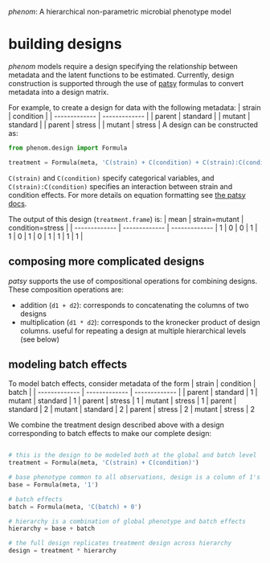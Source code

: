 
*phenom*: A hierarchical non-parametric microbial phenotype model

# building designs

*phenom* models require a design specifying the relationship between metadata and the latent functions to be estimated. Currently, design construction is supported through the use of [patsy](https://patsy.readthedocs.io) formulas to convert metadata into a design matrix.

For example, to create a design for data with the following metadata:
| strain  | condition |
| ------------- | ------------- |
| parent  | standard  |
| mutant  | standard |
| parent  | stress |
| mutant  | stress |
A design can be constructed as:

```python
from phenom.design import Formula

treatment = Formula(meta, 'C(strain) + C(condition) + C(strain):C(condition)')
```
`C(strain)` and `C(condition)` specify categorical variables, and `C(strain):C(condition)` specifies an interaction between strain and condition effects. For more details on equation formatting see [the patsy docs](https://patsy.readthedocs.io/en/latest/formulas.html#the-formula-language).

The output of this design (`treatment.frame`) is:
| mean  | strain=mutant  | condition=stress |
| ------------- | ------------- | ------------- |
1 | 0  | 0  |
1 | 1  | 0 |
1 | 0  | 1 |
1 | 1  | 1 |

## composing more complicated designs

*patsy* supports the use of compositional operations for combining designs. These composition operations are:
* addition (`d1 + d2`): corresponds to concatenating the columns of two designs
* multiplication (`d1 * d2`): corresponds to the kronecker product of design columns. useful for repeating a design at multiple hierarchical levels (see below)

## modeling batch effects

To model batch effects, consider metadata of the form
| strain  | condition | batch |
| ------------- | ------------- | ------------- |
| parent  | standard  | 1
| mutant  | standard | 1
| parent  | stress | 1
| mutant  | stress | 1
| parent  | standard  | 2
| mutant  | standard | 2
| parent  | stress | 2
| mutant  | stress | 2

We combine the treatment design described above with a design corresponding to batch effects to make our complete design:
```python

# this is the design to be modeled both at the global and batch level
treatment = Formula(meta, 'C(strain) + C(condition)')

# base phenotype common to all observations, design is a column of 1's
base = Formula(meta, '1')

# batch effects
batch = Formula(meta, 'C(batch) + 0')

# hierarchy is a combination of global phenotype and batch effects
hierarchy = base + batch

# the full design replicates treatment design across hierarchy
design = treatment * hierarchy
```
